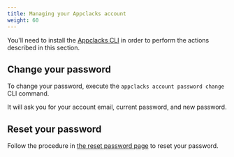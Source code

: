 ```yaml
---
title: Managing your Appclacks account
weight: 60
---
```


You'll need to install the [Appclacks CLI](/getting-started/index.html#installing-the-appclacks-cli) in order to perform the actions described in this section.

## Change your password

To change your password, execute the `appclacks account password change` CLI command.

It will ask you for your account email, current password, and new password.

## Reset your password

Follow the procedure in [the reset password page](https://api.appclacks.com/reset-password) to reset your password.
